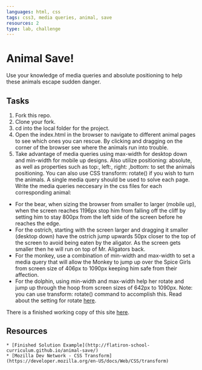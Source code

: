 ```yaml
---
languages: html, css
tags: css3, media queries, animal, save
resources: 2
type: lab, challenge
---
```


# Animal Save!

Use your knowledge of media queries and absolute positioning to help these animals escape sudden danger.

## Tasks

1. Fork this repo.
2. Clone your fork.
3. cd into the local folder for the project.
4. Open the index.html in the browser to navigate to different animal pages to see which ones you can rescue. By clicking and dragging on the corner of the browser see where the animals run into trouble. 
5. Take advantage of media queries using max-width for desktop down and min-width for mobile up designs. Also utilize positioning: absolute, as well as properties such as top:, left:, right: ,bottom: to set the animals positioning. You can also use CSS transform: rotate() if you wish to turn the animals. A single media query should be used to solve each page.  
Write the media queries neccesary in the css files for each corresponding animal:  
  * For the bear, when sizing the browser from smaller to larger (mobile up), when the screen reaches 1196px stop him from falling off the cliff by setting him to stay 800px from the left side of the screen before he reaches the edge.
  * For the ostrich, starting with the screen larger and dragging it smaller (desktop down) have the ostrich jump upwards 50px closer to the top of the screen to avoid being eaten by the aligator. As the screen gets smaller then he will run on top of Mr. Aligators back.
  * For the monkey, use a combination of min-width and max-width to set a media query that will allow the Monkey to jump up over the Spice Girls from screen size of 406px to 1090px keeping him safe from their affection.
  * For the dolphin, using min-width and max-width help her rotate and jump up through the hoop from screen sizes of 642px to 1090px. Note: you can use transform: rotate() command to accomplish this. Read about the setting for rotate [here](https://developer.mozilla.org/en-US/docs/Web/CSS/transform).

  There is a finished working copy of this site [here](http://flatiron-school-curriculum.github.io/animal-save/).

  ## Resources

    * [Finished Solution Example](http://flatiron-school-curriculum.github.io/animal-save/)
    * [Mozilla Dev Network - CSS Transform](https://developer.mozilla.org/en-US/docs/Web/CSS/transform)
  